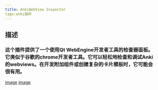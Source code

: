 ```yaml
---
title: AnkiWebView Inspector
tags:anki插件
---
```

## 描述
### 这个插件提供了一个使用Qt WebEngine开发者工具的检查器面板。它类似于谷歌的chrome开发者工具。它可以轻松地检查和调试Anki的webviews。在开发附加组件或创建复杂的卡片模板时，它可能会很有用。
[image](https://raw.githubusercontent.com/hikaru-y/anki21-addon-ankiwebview-inspector/master/screenshots/screenshot_01.png)
[image](https://raw.githubusercontent.com/hikaru-y/anki21-addon-ankiwebview-inspector/master/screenshots/screenshot_02.png)
###
